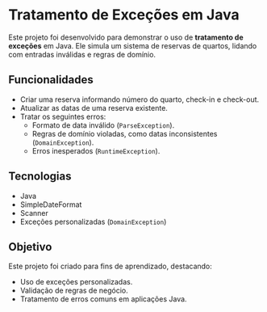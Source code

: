 # Tratamento de Exceções em Java

Este projeto foi desenvolvido para demonstrar o uso de **tratamento de exceções** em Java. Ele simula um sistema de reservas de quartos, lidando com entradas inválidas e regras de domínio.

## Funcionalidades

- Criar uma reserva informando número do quarto, check-in e check-out.
- Atualizar as datas de uma reserva existente.
- Tratar os seguintes erros:
  - Formato de data inválido (`ParseException`).
  - Regras de domínio violadas, como datas inconsistentes (`DomainException`).
  - Erros inesperados (`RuntimeException`).

## Tecnologias

- Java
- SimpleDateFormat
- Scanner
- Exceções personalizadas (`DomainException`)

## Objetivo
Este projeto foi criado para fins de aprendizado, destacando:

- Uso de exceções personalizadas.
- Validação de regras de negócio.
- Tratamento de erros comuns em aplicações Java.
